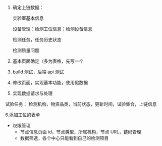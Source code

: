 1. 确定上链数据：

   实验室基本信息

   设备管理：检测工位信息；检测设备信息

   检测任务，任务历史状态

   检测质量问题

2. 基本页面确定（多为表格，先写一个
3. build 测试，后端 api 测试
4. 修改页面，实现基本功能，使用假数据
5. 实现数据请求与处理

试验任务： 检测机构，物资品类，当前状态，更新时间，试验集合，上链信息

6.添加工位的表单

- 权限管理
  - 节点信息页面
    id，节点类型，所属机构，节点 URL，链码管理
  - 数据筛选，各个中心只能看到自己的检测项目
